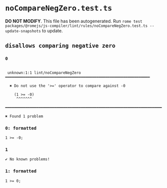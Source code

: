 # `noCompareNegZero.test.ts`

**DO NOT MODIFY**. This file has been autogenerated. Run `rome test packages/@romejs/js-compiler/lint/rules/noCompareNegZero.test.ts --update-snapshots` to update.

## `disallows comparing negative zero`

### `0`

```

 unknown:1:1 lint/noCompareNegZero ━━━━━━━━━━━━━━━━━━━━━━━━━━━━━━━━━━━━━━━━━━━━━━━━━━━━━━━━━━━━━━━━━

  ✖ Do not use the '>=' operator to compare against -0

    (1 >= -0)
     ^^^^^^^ 

━━━━━━━━━━━━━━━━━━━━━━━━━━━━━━━━━━━━━━━━━━━━━━━━━━━━━━━━━━━━━━━━━━━━━━━━━━━━━━━━━━━━━━━━━━━━━━━━━━━━

✖ Found 1 problem

```

### `0: formatted`

```
1 >= -0;

```

### `1`

```
✔ No known problems!

```

### `1: formatted`

```
1 >= 0;

```
